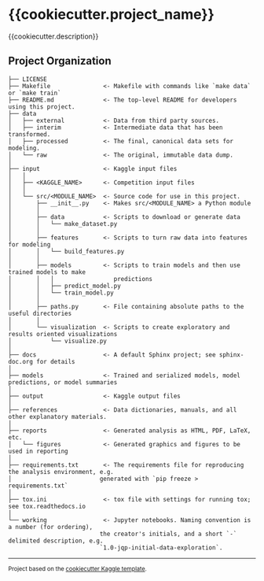 {{cookiecutter.project_name}}
==============================

{{cookiecutter.description}}

Project Organization
------------

    ├── LICENSE
    ├── Makefile               <- Makefile with commands like `make data` or `make train`
    ├── README.md              <- The top-level README for developers using this project.
    ├── data
    │   ├── external           <- Data from third party sources.
    │   ├── interim            <- Intermediate data that has been transformed.
    │   ├── processed          <- The final, canonical data sets for modeling.
    │   └── raw                <- The original, immutable data dump.
    │
    ├── input                  <- Kaggle input files
    │   │
    │   ├── <KAGGLE_NAME>      <- Competition input files
    │   │
    │   └── src/<MODULE_NAME>  <- Source code for use in this project.
    │       ├── __init__.py    <- Makes src/<MODULE_NAME> a Python module
    │       │
    │       ├── data           <- Scripts to download or generate data
    │       │   └── make_dataset.py
    │       │
    │       ├── features       <- Scripts to turn raw data into features for modeling
    │       │   └── build_features.py
    │       │
    │       ├── models         <- Scripts to train models and then use trained models to make
    │       │   │                 predictions
    │       │   ├── predict_model.py
    │       │   └── train_model.py
    │       │
    │       ├── paths.py       <- File containing absolute paths to the useful directories
    │       │
    │       └── visualization  <- Scripts to create exploratory and results oriented visualizations
    │           └── visualize.py
    │
    ├── docs                   <- A default Sphinx project; see sphinx-doc.org for details
    │
    ├── models                 <- Trained and serialized models, model predictions, or model summaries
    │
    ├── output                 <- Kaggle output files
    │
    ├── references             <- Data dictionaries, manuals, and all other explanatory materials.
    │
    ├── reports                <- Generated analysis as HTML, PDF, LaTeX, etc.
    │   └── figures            <- Generated graphics and figures to be used in reporting
    │
    ├── requirements.txt       <- The requirements file for reproducing the analysis environment, e.g.
    │                         generated with `pip freeze > requirements.txt`
    │
    ├── tox.ini                <- tox file with settings for running tox; see tox.readthedocs.io
    │
    └── working                <- Jupyter notebooks. Naming convention is a number (for ordering), 
                              the creator's initials, and a short `-` delimited description, e.g.
                              `1.0-jqp-initial-data-exploration`.

--------

<p><small>Project based on the <a target="_blank" href="https://github.com/andrewsonin/cookiecutter-kaggle-template">cookiecutter Kaggle template</a>.</small></p>
